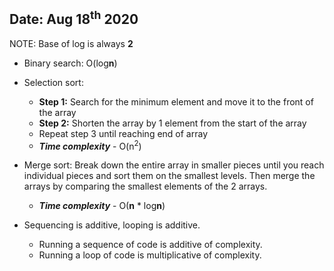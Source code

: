 ## Date: Aug 18<sup>th</sup> 2020

NOTE: Base of log is always **2**

- Binary search: O(log**n**)

- Selection sort: 
  - **Step 1:** Search for the minimum element and move it to the front of the array
  - **Step 2:** Shorten the array by 1 element from the start of the array
  - Repeat step 3 until reaching end of array
  - ***Time complexity*** - O(n<sup>2</sup>)

- Merge sort: Break down the entire array in smaller pieces until you reach individual pieces and sort them on the smallest levels. Then merge the arrays by comparing the smallest elements of the 2 arrays.
  - ***Time complexity*** -  O(**n** * log**n**)


- Sequencing is additive, looping is additive.
  - Running a sequence of code is additive of complexity.
  - Running a loop of code is multiplicative of complexity.